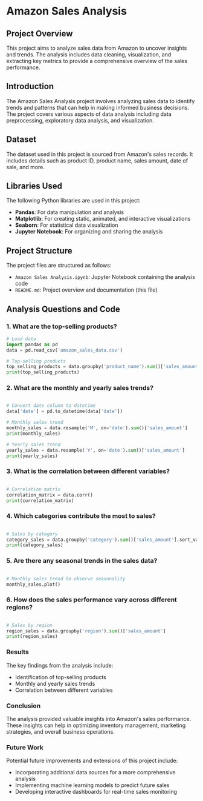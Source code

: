 # Amazon Sales Analysis

## Project Overview

This project aims to analyze sales data from Amazon to uncover insights and trends. The analysis includes data cleaning, visualization, and extracting key metrics to provide a comprehensive overview of the sales performance.

## Introduction

The Amazon Sales Analysis project involves analyzing sales data to identify trends and patterns that can help in making informed business decisions. The project covers various aspects of data analysis including data preprocessing, exploratory data analysis, and visualization.

## Dataset

The dataset used in this project is sourced from Amazon's sales records. It includes details such as product ID, product name, sales amount, date of sale, and more.

## Libraries Used

The following Python libraries are used in this project:

- **Pandas**: For data manipulation and analysis
- **Matplotlib**: For creating static, animated, and interactive visualizations
- **Seaborn**: For statistical data visualization
- **Jupyter Notebook**: For organizing and sharing the analysis

## Project Structure

The project files are structured as follows:

- `Amazon Sales Analysis.ipynb`: Jupyter Notebook containing the analysis code
- `README.md`: Project overview and documentation (this file)

## Analysis Questions and Code

### 1. What are the top-selling products?

```python
# Load data
import pandas as pd
data = pd.read_csv('amazon_sales_data.csv')

# Top-selling products
top_selling_products = data.groupby('product_name').sum()['sales_amount'].sort_values(ascending=False).head(10)
print(top_selling_products)
```

### 2. What are the monthly and yearly sales trends?
```python

# Convert date column to datetime
data['date'] = pd.to_datetime(data['date'])

# Monthly sales trend
monthly_sales = data.resample('M', on='date').sum()['sales_amount']
print(monthly_sales)

# Yearly sales trend
yearly_sales = data.resample('Y', on='date').sum()['sales_amount']
print(yearly_sales)
```

### 3. What is the correlation between different variables?
```python

# Correlation matrix
correlation_matrix = data.corr()
print(correlation_matrix)
```

### 4. Which categories contribute the most to sales?
```python

# Sales by category
category_sales = data.groupby('category').sum()['sales_amount'].sort_values(ascending=False)
print(category_sales)
```

### 5. Are there any seasonal trends in the sales data?
```python

# Monthly sales trend to observe seasonality
monthly_sales.plot()
```

### 6. How does the sales performance vary across different regions?
````python

# Sales by region
region_sales = data.groupby('region').sum()['sales_amount']
print(region_sales)
````

### Results
The key findings from the analysis include:

- Identification of top-selling products
- Monthly and yearly sales trends
- Correlation between different variables

### Conclusion
The analysis provided valuable insights into Amazon's sales performance. These insights can help in optimizing inventory management, marketing strategies, and overall business operations.

### Future Work
Potential future improvements and extensions of this project include:

- Incorporating additional data sources for a more comprehensive analysis
- Implementing machine learning models to predict future sales
- Developing interactive dashboards for real-time sales monitoring

